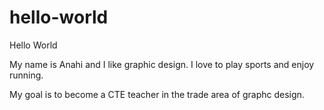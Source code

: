 # hello-world

Hello World

My name is Anahi and I like graphic design. 
I love to play sports and enjoy running.

My goal is to become a CTE teacher in the trade area of graphc design.
